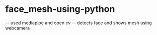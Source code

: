 # face_mesh-using-python
-- used mediapipe and open cv
-- detects face and shows mesh using webcamera
